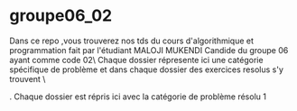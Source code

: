 # groupe06_02
Dans ce repo ,vous trouverez nos tds du cours d'algorithmique et programmation fait par l'étudiant MALOJI MUKENDI Candide du groupe 06 ayant comme code 02\\
Chaque dossier répresente ici une catégorie spécifique de problème et dans chaque dossier des exercices resolus s'y trouvent \\

. 
Chaque dossier est répris ici avec la catégorie de problème résolu 
1
